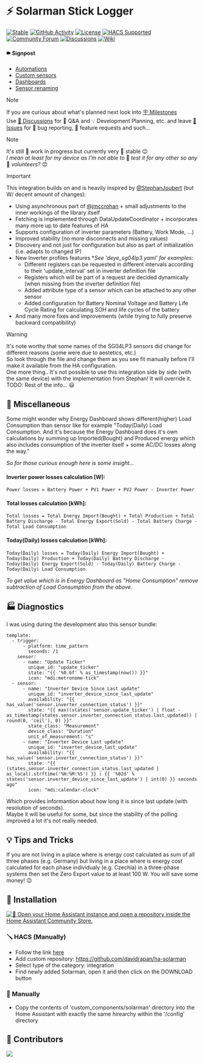 # ⚡ Solarman Stick Logger

[![Stable](https://img.shields.io/github/release/davidrapan/ha-solarman)](https://github.com/davidrapan/ha-solarman/releases/latest)
[![GitHub Activity](https://img.shields.io/github/commit-activity/y/davidrapan/ha-solarman?label=commits)](https://github.com/davidrapan/ha-solarman/commits/main)
[![License](https://img.shields.io/github/license/davidrapan/ha-solarman)](LICENSE)
[![HACS Supported](https://img.shields.io/badge/HACS-Supported-green)](https://github.com/custom-components/hacs)
[![Community Forum](https://img.shields.io/badge/community-forum-brightgreen.svg)](https://community.home-assistant.io/t/solarman-stick-logger-by-david-rapan)
[![Discussions](https://img.shields.io/badge/community-discussions-brightgreen)](https://github.com/davidrapan/ha-solarman/discussions)
[![Wiki](https://img.shields.io/badge/wiki-8A2BE2)](https://github.com/davidrapan/ha-solarman/wiki)

#### 🠶 Signpost
- [Automations](https://github.com/davidrapan/ha-solarman/wiki/Automations)
- [Custom sensors](https://github.com/davidrapan/ha-solarman/wiki/Custom-sensors)
- [Dashboards](https://github.com/davidrapan/ha-solarman/wiki/Dashboards)
- [Sensor renaming](https://github.com/davidrapan/ha-solarman/wiki/Naming-Scheme-%E2%80%90-sensor-renaming)

> [!NOTE]  
> If you are curious about what's planned next look into [🪧 Milestones](https://github.com/davidrapan/ha-solarman/milestones)  
> Use [💬 Discussions](https://github.com/davidrapan/ha-solarman/discussions) for 🙏 Q&A and 💡 Development Planning, etc. and leave [🚩 Issues](https://github.com/davidrapan/ha-solarman/issues) for 🐞 bug reporting, 🎁 feature requests and such...  

> [!NOTE]  
> It's still 🚧 work in progress but currently very 🐎 stable 😉  
> *I mean at least for my device as I'm not able to* 🧪 *test it for any other so any* 🧍 *volunteers?* 😊  

> [!IMPORTANT]  
> This integration builds on and is heavily inspired by [@StephanJoubert](https://github.com/StephanJoubert/home_assistant_solarman) (but W/ decent amount of changes):
> - Using asynchronous part of [@jmccrohan](https://github.com/jmccrohan/pysolarmanv5) + small adjustments to the inner workings of the library itself
> - Fetching is implemented through DataUpdateCoordinator + incorporates many more up to date features of HA
> - Supports configuration of inverter parameters (Battery, Work Mode, ...)
> - Improved stability (no more disconnects and missing values)
> - Discovery and not just for configuration but also as part of initialization (i.e. adapts to changed IP)
> - New Inverter profiles features **See 'deye_sg04lp3.yaml' for examples*:
>   - Different registers can be requested in different intervals according to their 'update_interval' set in inverter definition file
>   - Registers which will be part of a request are decided dynamically (when missing from the inverter definition file)
>   - Added attribute type of a sensor which can be attached to any other sensor
>   - Added configuration for Battery Nominal Voltage and Battery Life Cycle Rating for calculating SOH and life cycles of the battery  
> - And many more fixes and improvements (while trying to fully preserve backward compatibility)

> [!WARNING]  
> It's note worthy that some names of the SG04LP3 sensors did change for different reasons (some were due to aestetics, etc.)  
> So look through the file and change them as you see fit manually before I'll make it available from the HA configuration.  
> One more thing.. It's not possible to use this integration side by side (with the same device) with the implementation from Stephan! It will override it.  
> TODO: Rest of the info... 😃  

## 🚀 Miscellaneous

Some might wonder why Energy Dashboard shows different(higher) Load Consumption than sensor like for example "Today(Daily) Load Consumption. And it's because the Energy Dashboard does it's own calculations by summing up Imported(Bought) and Produced energy which also includes consumption of the inverter itself + some AC/DC losses along the way."  

_So for those curious enough here is some insight..._  

#### Inverter power losses calculation [W]:
```
Power losses = Battery Power + PV1 Power + PV2 Power - Inverter Power
```

#### Total losses calculation [kWh]:
```
Total losses = Total Energy Import(Bought) + Total Production + Total Battery Discharge - Total Energy Export(Sold) - Total Battery Charge - Total Load Consumption
```

#### Today(Daily) losses calculation [kWh]:
```
Today(Daily) losses = Today(Daily) Energy Import(Bought) + Today(Daily) Production + Today(Daily) Battery Discharge - Today(Daily) Energy Export(Sold) - Today(Daily) Battery Charge - Today(Daily) Load Consumption
```

_To get value which is in Energy Dashboard as "Home Consumption" remove subtraction of Load Consumption from the above._  

## 🏭 Diagnostics

I was using during the development also this sensor bundle:
```
template:
  - trigger:
      - platform: time_pattern
        seconds: /1
    sensor:
      - name: "Update Ticker"
        unique_id: "update_ticker"
        state: "{{ '%0.6f' % as_timestamp(now()) }}"
        icon: "mdi:metronome-tick"
  - sensor:
      - name: "Inverter Device Since Last update"
        unique_id: "inverter_device_since_last_update"
        availability: "{{ has_value('sensor.inverter_connection_status') }}"
        state: "{{ max((states('sensor.update_ticker') | float - as_timestamp(states.sensor.inverter_connection_status.last_updated)) | round(0, 'ceil'), 0) }}"
        state_class: "Measurement"
        device_class: "Duration"
        unit_of_measurement: "s"
      - name: "Inverter Device Last update"
        unique_id: "inverter_device_last_update"
        availability: "{{ has_value('sensor.inverter_connection_status') }}"
        state: "{{ (states.sensor.inverter_connection_status.last_updated | as_local).strftime('%H:%M:%S') }} ❘ {{ '%02d' % states('sensor.inverter_device_since_last_update') | int(0) }} seconds ago"
        icon: "mdi:calendar-clock"
```
Which provides informantion about how long it is since last update (with resolution of seconds).  
Maybe it will be useful for some, but since the stability of the polling improved a lot it's not really needed.  

## 💡 Tips and Tricks

If you are not living in a place where is energy cost calculated as sum of all three phases (e.g. Germany) but living in a place where is energy cost calculated for each phase individualy (e.g. Czechia) in a three-phase systems then set the Zero Export value to at least 100 W. You will save some money! 😉

## 🔨 Installation

[![🔌 Open your Home Assistant instance and open a repository inside the Home Assistant Community Store.](https://my.home-assistant.io/badges/hacs_repository.svg)](https://my.home-assistant.io/redirect/hacs_repository/?owner=davidrapan&repository=ha-solarman&category=integration)

### 🪛 HACS (Manually)
- Follow the link [here](https://hacs.xyz/docs/faq/custom_repositories/)
- Add custom repository: https://github.com/davidrapan/ha-solarman
- Select type of the category: integration
- Find newly added Solarman, open it and then click on the DOWNLOAD button

### 🔧 Manually
- Copy the contents of 'custom_components/solarman' directory into the Home Assistant with exactly the same hirearchy within the '/config' directory

## 👤 Contributors
<a href="https://github.com/davidrapan/ha-solarman/graphs/contributors">
  <img src="https://contrib.rocks/image?repo=davidrapan/ha-solarman" />
</a>
